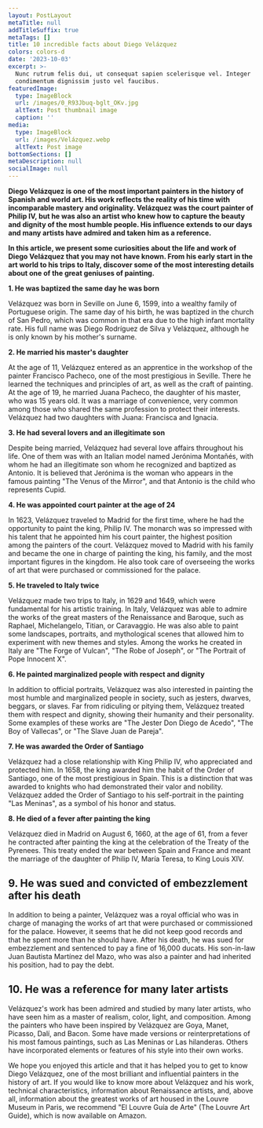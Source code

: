 ```yaml
---
layout: PostLayout
metaTitle: null
addTitleSuffix: true
metaTags: []
title: 10 incredible facts about Diego Velázquez
colors: colors-d
date: '2023-10-03'
excerpt: >-
  Nunc rutrum felis dui, ut consequat sapien scelerisque vel. Integer
  condimentum dignissim justo vel faucibus.
featuredImage:
  type: ImageBlock
  url: /images/0_R93Jbuq-bglt_OKv.jpg
  altText: Post thumbnail image
  caption: ''
media:
  type: ImageBlock
  url: /images/Velázquez.webp
  altText: Post image
bottomSections: []
metaDescription: null
socialImage: null
---
```

**Diego Velázquez is one of the most important painters in the history of Spanish and world art. His work reflects the reality of his time with incomparable mastery and originality. Velázquez was the court painter of Philip IV, but he was also an artist who knew how to capture the beauty and dignity of the most humble people. His influence extends to our days and many artists have admired and taken him as a reference.**

**In this article, we present some curiosities about the life and work of Diego Velázquez that you may not have known. From his early start in the art world to his trips to Italy, discover some of the most interesting details about one of the great geniuses of painting.**

**1. He was baptized the same day he was born**

Velázquez was born in Seville on June 6, 1599, into a wealthy family of Portuguese origin. The same day of his birth, he was baptized in the church of San Pedro, which was common in that era due to the high infant mortality rate. His full name was Diego Rodríguez de Silva y Velázquez, although he is only known by his mother's surname.

**2. He married his master's daughter**

At the age of 11, Velázquez entered as an apprentice in the workshop of the painter Francisco Pacheco, one of the most prestigious in Seville. There he learned the techniques and principles of art, as well as the craft of painting. At the age of 19, he married Juana Pacheco, the daughter of his master, who was 15 years old. It was a marriage of convenience, very common among those who shared the same profession to protect their interests. Velázquez had two daughters with Juana: Francisca and Ignacia.

**3. He had several lovers and an illegitimate son**

Despite being married, Velázquez had several love affairs throughout his life. One of them was with an Italian model named Jerónima Montañés, with whom he had an illegitimate son whom he recognized and baptized as Antonio. It is believed that Jerónima is the woman who appears in the famous painting "The Venus of the Mirror", and that Antonio is the child who represents Cupid.

**4. He was appointed court painter at the age of 24**

In 1623, Velázquez traveled to Madrid for the first time, where he had the opportunity to paint the king, Philip IV. The monarch was so impressed with his talent that he appointed him his court painter, the highest position among the painters of the court. Velázquez moved to Madrid with his family and became the one in charge of painting the king, his family, and the most important figures in the kingdom. He also took care of overseeing the works of art that were purchased or commissioned for the palace.

**5. He traveled to Italy twice**

Velázquez made two trips to Italy, in 1629 and 1649, which were fundamental for his artistic training. In Italy, Velázquez was able to admire the works of the great masters of the Renaissance and Baroque, such as Raphael, Michelangelo, Titian, or Caravaggio. He was also able to paint some landscapes, portraits, and mythological scenes that allowed him to experiment with new themes and styles. Among the works he created in Italy are "The Forge of Vulcan", "The Robe of Joseph", or "The Portrait of Pope Innocent X".

**6. He painted marginalized people with respect and dignity**

In addition to official portraits, Velázquez was also interested in painting the most humble and marginalized people in society, such as jesters, dwarves, beggars, or slaves. Far from ridiculing or pitying them, Velázquez treated them with respect and dignity, showing their humanity and their personality. Some examples of these works are "The Jester Don Diego de Acedo", "The Boy of Vallecas", or "The Slave Juan de Pareja".

**7. He was awarded the Order of Santiago**

Velázquez had a close relationship with King Philip IV, who appreciated and protected him. In 1658, the king awarded him the habit of the Order of Santiago, one of the most prestigious in Spain. This is a distinction that was awarded to knights who had demonstrated their valor and nobility. Velázquez added the Order of Santiago to his self-portrait in the painting "Las Meninas", as a symbol of his honor and status.

**8. He died of a fever after painting the king**

Velázquez died in Madrid on August 6, 1660, at the age of 61, from a fever he contracted after painting the king at the celebration of the Treaty of the Pyrenees. This treaty ended the war between Spain and France and meant the marriage of the daughter of Philip IV, María Teresa, to King Louis XIV.

## 9. He was sued and convicted of embezzlement after his death

In addition to being a painter, Velázquez was a royal official who was in charge of managing the works of art that were purchased or commissioned for the palace. However, it seems that he did not keep good records and that he spent more than he should have. After his death, he was sued for embezzlement and sentenced to pay a fine of 16,000 ducats. His son-in-law Juan Bautista Martínez del Mazo, who was also a painter and had inherited his position, had to pay the debt.

## 10. He was a reference for many later artists

Velázquez's work has been admired and studied by many later artists, who have seen him as a master of realism, color, light, and composition. Among the painters who have been inspired by Velázquez are Goya, Manet, Picasso, Dalí, and Bacon. Some have made versions or reinterpretations of his most famous paintings, such as Las Meninas or Las hilanderas. Others have incorporated elements or features of his style into their own works.

We hope you enjoyed this article and that it has helped you to get to know Diego Velázquez, one of the most brilliant and influential painters in the history of art. If you would like to know more about Velázquez and his work, technical characteristics, information about Renaissance artists, and, above all, information about the greatest works of art housed in the Louvre Museum in Paris, we recommend "El Louvre Guía de Arte" (The Louvre Art Guide), which is now available on Amazon.





